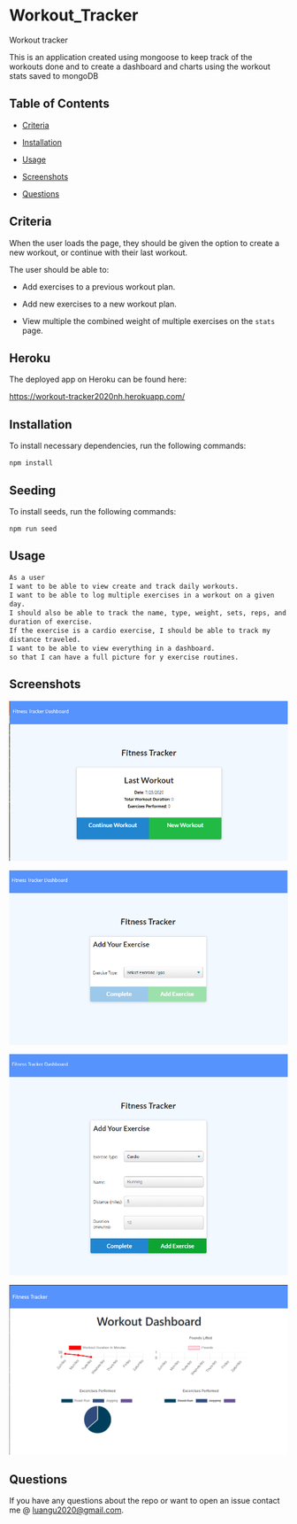 # Workout_Tracker
Workout tracker

This is an application created using mongoose to keep track of the workouts done and to create a dashboard and charts using the workout stats saved to mongoDB

## Table of Contents

* [Criteria](#criteria)

* [Installation](#installation)

* [Usage](#Usage)

* [Screenshots](#Screenshots)

* [Questions](#questions)

## Criteria

When the user loads the page, they should be given the option to create a new workout, or continue with their last workout.

The user should be able to:

* Add exercises to a previous workout plan.

* Add new exercises to a new workout plan.

* View multiple the combined weight of multiple exercises on the `stats` page.

## Heroku

The deployed app on Heroku can be found here:

https://workout-tracker2020nh.herokuapp.com/


## Installation

To install necessary dependencies, run the following commands:

```
npm install

```

## Seeding

To install seeds, run the following commands:

```
npm run seed

```

## Usage

```
As a user
I want to be able to view create and track daily workouts.
I want to be able to log multiple exercises in a workout on a given day.
I should also be able to track the name, type, weight, sets, reps, and duration of exercise.
If the exercise is a cardio exercise, I should be able to track my distance traveled.
I want to be able to view everything in a dashboard.
so that I can have a full picture for y exercise routines.
```

## Screenshots
![markdown/frontpage.png](https://github.com/lalaggv2/workoutrack/blob/master/markdown/frontpage.PNG)

![markdown/frontpage.png](https://github.com/lalaggv2/workoutrack/blob/master/markdown/1.PNG)

![markdown/frontpage.png](https://github.com/lalaggv2/workoutrack/blob/master/markdown/2.PNG)

![markdown/frontpage.png](https://github.com/lalaggv2/workoutrack/blob/master/markdown/3stats.PNG)

## Questions

If you have any questions about the repo or want to open an issue contact me @ luangu2020@gmail.com.